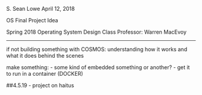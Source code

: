 S. Sean Lowe
April 12, 2018


OS Final Project Idea

Spring 2018 Operating System Design Class
Professor: Warren MacEvoy

---------------------------------------------------

if not building something with COSMOS:
	understanding how it works and what it does behind the scenes

make something:
	- some kind of embedded something or another?
	- get it to run in a container (DOCKER)

##4.5.19 - project on haitus
